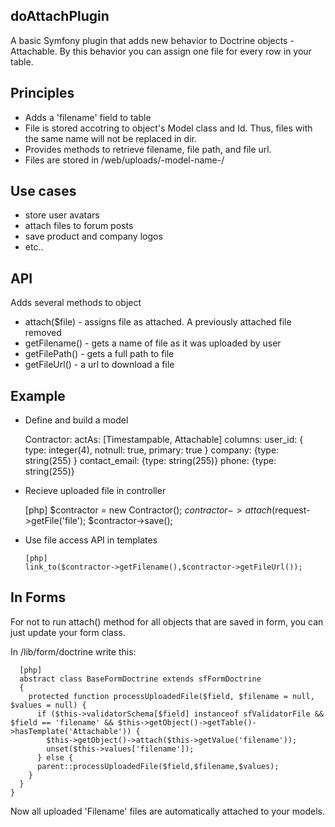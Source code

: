 doAttachPlugin
--------------
A basic Symfony plugin that adds new behavior to Doctrine objects - Attachable. By this behavior you can assign one file for every row in your table. 

Principles
----------
* Adds a 'filename' field to table
* File is stored accotring to object's Model class and Id. Thus, files with the same name will not be replaced in dir.
* Provides methods to retrieve filename, file path, and file url.
* Files are stored in /web/uploads/-model-name-/

Use cases
---------
* store user avatars
* attach files to forum posts
* save product and company logos
* etc..

API
---------	  
Adds several methods to object
* attach($file) - assigns file as attached. A previously attached file removed
* getFilename() - gets a name of file as it was uploaded by user
* getFilePath() - gets a full path to file
* getFileUrl() - a url to download a file

Example
-------
* Define and build a model

     Contractor:
       actAs: [Timestampable, Attachable]
       columns:
         user_id:    { type: integer(4), notnull: true, primary: true }
         company: {type: string(255) }
         contact_email: {type: string(255)}
         phone: {type: string(255)}

* Recieve uploaded file in controller

     [php]
      $contractor = new Contractor();
      $contractor->attach($request->getFile('file');
	  $contractor->save();
	  
* Use file access API in templates

      [php] 
      link_to($contractor->getFilename(),$contractor->getFileUrl()); 

In Forms
--------
For not to run attach() method for all objects that are saved in form, you can just update your form class.

In /lib/form/doctrine write this:

      [php]
      abstract class BaseFormDoctrine extends sfFormDoctrine
      {
        protected function processUploadedFile($field, $filename = null, $values = null) {
          if ($this->validatorSchema[$field] instanceof sfValidatorFile && $field == 'filename' && $this->getObject()->getTable()->hasTemplate('Attachable')) {
            $this->getObject()->attach($this->getValue('filename'));
            unset($this->values['filename']);
          } else {
          parent::processUploadedFile($field,$filename,$values);
        }
      }
    }

Now all uploaded 'Filename' files are automatically attached to your models.
